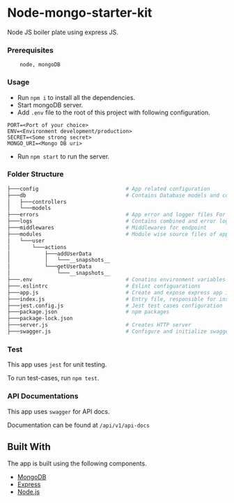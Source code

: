 # Node-mongo-starter-kit
Node JS boiler plate using express JS.

### Prerequisites
```
    node, mongoDB
```

### Usage
* Run `npm i` to install all the dependencies.
* Start mongoDB server.
* Add `.env` file to the root of this project with following configuration.
```
PORT=<Port of your choice>
ENV=<Environment development/production>
SECRET=<Some strong secret>
MONGO_URI=<Mongo DB uri>
```
* Run `npm start` to run the server.

### Folder Structure
```bash
├───config                            # App related configuration
├───db                                # Contains Database models and controllers  
│   ├───controllers
│   └───models
├───errors                            # App error and logger files For error handling  
├───logs                              # Contains combined and error log file  
├───middlewares                       # Middlewares for endpoint 
├───modules                           # Module wise source files of app and unit tests (alternatively `spec`)  
│   └───user
│       └───actions
│           ├───addUserData
│           │   └───__snapshots__
│           └───getUserData
│               └───__snapshots__
├───.env                              # Conatins environment variables of app  
├───.eslintrc                         # Eslint configuarations   
├───app.js                            # Create and expose express app instance  
├───index.js                          # Entry file, responsible for instantiating the server  
├───jest.config.js                    # Jest test cases configuration  
├───package.json                      # npm packages   
├───package-lock.json
├───server.js                         # Creates HTTP server  
├───swagger.js                        # Configure and initialize swagger      

```

### Test
This app uses `jest` for unit testing.

To run test-cases, run `npm test`.

### API Documentations
This app uses `swagger` for API docs.

Documentation can be found at `/api/v1/api-docs`

## Built With

The app is built using the following components.

*  [MongoDB](https://www.mongodb.com/)
*  [Express](https://expressjs.com/)
*  [Node.js](https://nodejs.org/)
